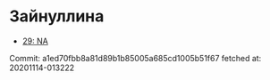 # Зайнуллина
- [29: NA](29.md)

Commit: a1ed70fbb8a81d89b1b85005a685cd1005b51f67
 fetched at: 20201114-013222
